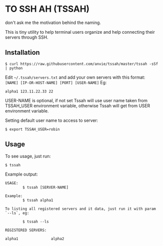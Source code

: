 TO SSH AH (TSSAH)
====================

don't ask me the motivation behind the naming.

This is tiny utility to help terminal users organize and help connecting their servers through SSH.

Installation
---------------

    $ curl https://raw.githubusercontent.com/anvie/tssah/master/tssah -sSf | python


Edit `~/.tssah/servers.txt` and add your own servers with this format: `[NAME] [IP-OR-HOST-NAME] [PORT] [USER-NAME]`
Eg:

    alpha1 123.11.22.33 22

USER-NAME is optional, if not set Tssah will use user name taken from TSSAH_USER environment variable, otherwise Tssah will
get from USER environment variable.

Setting default user name to access to server:

    $ export TSSAH_USER=robin


Usage
------

To see usage, just run:

    $ tssah

Example output:

    USAGE:
            $ tssah [SERVER-NAME]

    Example:
            $ tssah alpha1

    To listing all registered servers and it data, just run it with param `--ls`, eg:

            $ tssah --ls

    REGISTERED SERVERS:

    alpha1               alpha2
